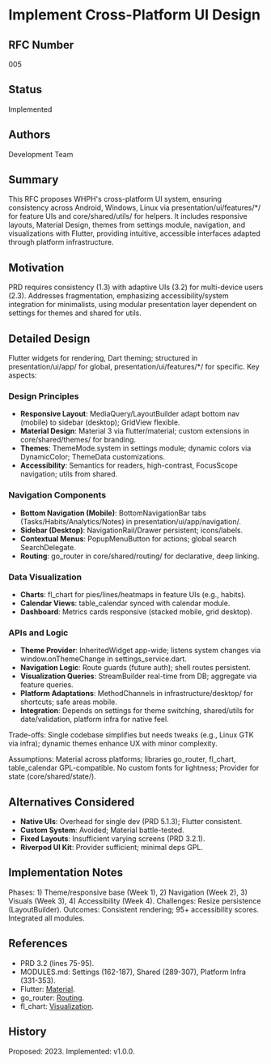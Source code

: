 # Implement Cross-Platform UI Design

## RFC Number

005

## Status

Implemented

## Authors

Development Team

## Summary

This RFC proposes WHPH's cross-platform UI system, ensuring consistency across Android, Windows, Linux via presentation/ui/features/\*/ for feature UIs and core/shared/utils/ for helpers. It includes responsive layouts, Material Design, themes from settings module, navigation, and visualizations with Flutter, providing intuitive, accessible interfaces adapted through platform infrastructure.

## Motivation

PRD requires consistency (1.3) with adaptive UIs (3.2) for multi-device users (2.3). Addresses fragmentation, emphasizing accessibility/system integration for minimalists, using modular presentation layer dependent on settings for themes and shared for utils.

## Detailed Design

Flutter widgets for rendering, Dart theming; structured in presentation/ui/app/ for global, presentation/ui/features/\*/ for specific. Key aspects:

### Design Principles

- **Responsive Layout**: MediaQuery/LayoutBuilder adapt bottom nav (mobile) to sidebar (desktop); GridView flexible.
- **Material Design**: Material 3 via flutter/material; custom extensions in core/shared/themes/ for branding.
- **Themes**: ThemeMode.system in settings module; dynamic colors via DynamicColor; ThemeData customizations.
- **Accessibility**: Semantics for readers, high-contrast, FocusScope navigation; utils from shared.

### Navigation Components

- **Bottom Navigation (Mobile)**: BottomNavigationBar tabs (Tasks/Habits/Analytics/Notes) in presentation/ui/app/navigation/.
- **Sidebar (Desktop)**: NavigationRail/Drawer persistent; icons/labels.
- **Contextual Menus**: PopupMenuButton for actions; global search SearchDelegate.
- **Routing**: go_router in core/shared/routing/ for declarative, deep linking.

### Data Visualization

- **Charts**: fl_chart for pies/lines/heatmaps in feature UIs (e.g., habits).
- **Calendar Views**: table_calendar synced with calendar module.
- **Dashboard**: Metrics cards responsive (stacked mobile, grid desktop).

### APIs and Logic

- **Theme Provider**: InheritedWidget app-wide; listens system changes via window.onThemeChange in settings_service.dart.
- **Navigation Logic**: Route guards (future auth); shell routes persistent.
- **Visualization Queries**: StreamBuilder real-time from DB; aggregate via feature queries.
- **Platform Adaptations**: MethodChannels in infrastructure/desktop/ for shortcuts; safe areas mobile.
- **Integration**: Depends on settings for theme switching, shared/utils for date/validation, platform infra for native feel.

Trade-offs: Single codebase simplifies but needs tweaks (e.g., Linux GTK via infra); dynamic themes enhance UX with minor complexity.

Assumptions: Material across platforms; libraries go_router, fl_chart, table_calendar GPL-compatible. No custom fonts for lightness; Provider for state (core/shared/state/).

## Alternatives Considered

- **Native UIs**: Overhead for single dev (PRD 5.1.3); Flutter consistent.
- **Custom System**: Avoided; Material battle-tested.
- **Fixed Layouts**: Insufficient varying screens (PRD 3.2.1).
- **Riverpod UI Kit**: Provider sufficient; minimal deps GPL.

## Implementation Notes

Phases: 1) Theme/responsive base (Week 1), 2) Navigation (Week 2), 3) Visuals (Week 3), 4) Accessibility (Week 4). Challenges: Resize persistence (LayoutBuilder). Outcomes: Consistent rendering; 95+ accessibility scores. Integrated all modules.

## References

- PRD 3.2 (lines 75-95).
- MODULES.md: Settings (162-187), Shared (289-307), Platform Infra (331-353).
- Flutter: [Material](https://docs.flutter.dev/ui/design/material).
- go_router: [Routing](https://pub.dev/packages/go_router).
- fl_chart: [Visualization](https://pub.dev/packages/fl_chart).

## History

Proposed: 2023. Implemented: v1.0.0.
